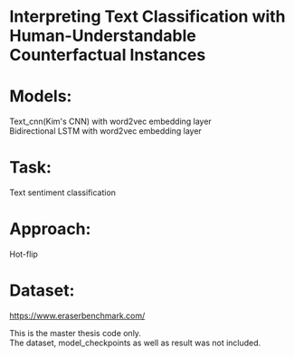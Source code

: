 # Interpreting Text Classification with Human-Understandable Counterfactual Instances
# Models:  
Text_cnn(Kim's CNN) with word2vec embedding layer   
Bidirectional LSTM with word2vec embedding layer
# Task:      
Text sentiment classification   
# Approach:  
Hot-flip  
# Dataset:  
https://www.eraserbenchmark.com/


This is the master thesis code only.   
The dataset, model_checkpoints as well as result was not included.
